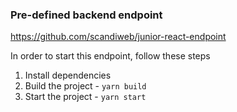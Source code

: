 ### Pre-defined backend endpoint

https://github.com/scandiweb/junior-react-endpoint

In order to start this endpoint, follow these steps

1. Install dependencies
2. Build the project - `yarn build`
3. Start the project - `yarn start`
